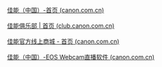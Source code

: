 <div>
<a href="https://www.canon.com.cn/">佳能（中国）-首页 (canon.com.cn)</a>
</div>
<div>
<br>
</div>
<div><a href="https://club.canon.com.cn/home.html">佳能俱乐部 | 首页 (club.canon.com.cn)</a></div>
<div>
<br>
</div>
<div>
<a href="https://shop.canon.com.cn/">佳能官方线上商城 - 首页 (canon.com.cn)</a>
</div>
<div>
<br>
</div>
<div>
<a href="https://www.canon.com.cn/special/webcam/index.html">佳能（中国）-EOS Webcam直播软件 (canon.com.cn)</a>
</div>

